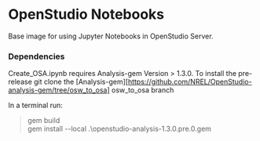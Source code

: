 # OpenStudio Notebooks

Base image for using Jupyter Notebooks in OpenStudio Server.

### Dependencies

Create_OSA.ipynb requires Analysis-gem Version > 1.3.0.  To install the pre-release
git clone the 
[Analysis-gem][https://github.com/NREL/OpenStudio-analysis-gem/tree/osw_to_osa] osw_to_osa branch

In a terminal run:  
>gem build  
>gem install --local .\openstudio-analysis-1.3.0.pre.0.gem  


